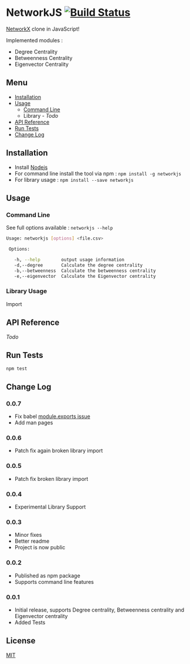 # NetworkJS [![Build Status](https://travis-ci.com/koustuvsinha/networkjs.svg?token=5yqsyiS9tZJLYxWs2qpa&branch=master)](https://travis-ci.com/koustuvsinha/networkjs)

[NetworkX](networkx.github.io) clone in JavaScript!

Implemented modules :

* Degree Centrality
* Betweenness Centrality
* Eigenvector Centrality

## Menu

* [Installation](#installation)
* [Usage](#usage)
  * [Command Line](#command-line)
  * Library - _Todo_
* [API Reference](#api-reference)
* [Run Tests](#run-tests)
* [Change Log](#change-log)

## Installation

* Install [Nodejs](https://nodejs.org/en/)
* For command line install the tool via npm : `npm install -g networkjs`
* For library usage : `npm install --save networkjs`

## Usage

### Command Line

See full options available : `networkjs --help`

```sh
Usage: networkjs [options] <file.csv>

 Options:

   -h, --help        output usage information
   -d,--degree       Calculate the degree centrality
   -b,--betweenness  Calculate the betweenness centrality
   -e,--eigenvector  Calculate the Eigenvector centrality

```

### Library Usage

Import

## API Reference

_Todo_

## Run Tests

```
npm test
```

## Change Log

### 0.0.7

* Fix babel [module.exports issue](http://stackoverflow.com/questions/33505992/babel-6-changes-how-it-exports-default)
* Add man pages

### 0.0.6

* Patch fix again broken library import

### 0.0.5

* Patch fix broken library import

### 0.0.4

* Experimental Library Support

### 0.0.3

* Minor fixes
* Better readme
* Project is now public

### 0.0.2

* Published as npm package
* Supports command line features

### 0.0.1

* Initial release, supports Degree centrality, Betweenness centrality and Eigenvector centrality
* Added Tests

## License

[MIT](https://koustuvs.mit-license.org/)
